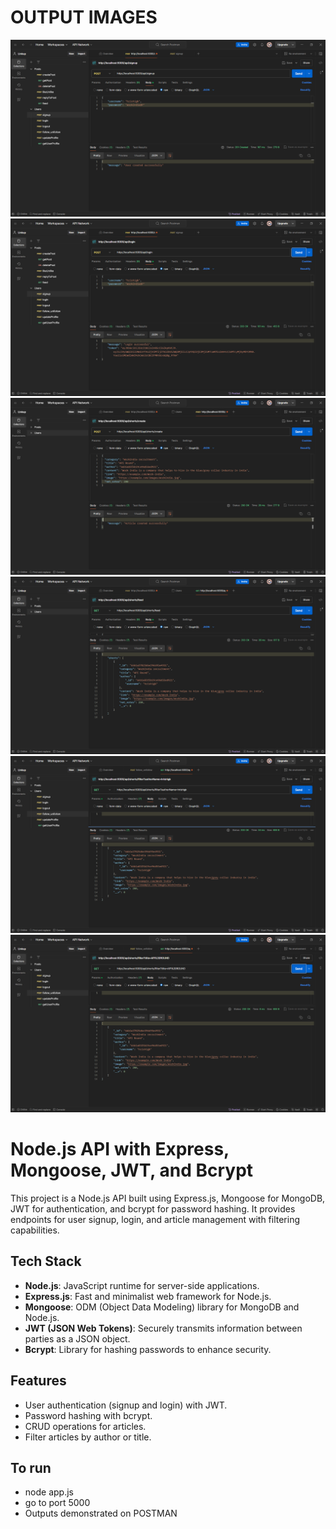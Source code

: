 # OUTPUT IMAGES
![op1](1.png)
![op2](2.png)
![op3](3.png)
![op4](4.png)
![op5](5.png)
![op6](6.png)

# Node.js API with Express, Mongoose, JWT, and Bcrypt

This project is a Node.js API built using Express.js, Mongoose for MongoDB, JWT for authentication, and bcrypt for password hashing. It provides endpoints for user signup, login, and article management with filtering capabilities.

## Tech Stack

- **Node.js**: JavaScript runtime for server-side applications.
- **Express.js**: Fast and minimalist web framework for Node.js.
- **Mongoose**: ODM (Object Data Modeling) library for MongoDB and Node.js.
- **JWT (JSON Web Tokens)**: Securely transmits information between parties as a JSON object.
- **Bcrypt**: Library for hashing passwords to enhance security.

## Features

- User authentication (signup and login) with JWT.
- Password hashing with bcrypt.
- CRUD operations for articles.
- Filter articles by author or title.

## To run
- node app.js
- go to port 5000
- Outputs demonstrated on POSTMAN
